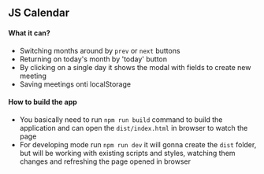 ## JS Calendar 
#### What it can? 
* Switching months around by `prev` or `next` buttons
* Returning on today's month by 'today' button
* By clicking on a single day it shows the modal with fields to create new meeting
* Saving meetings onti localStorage

#### How to build the app
* You basically need to run `npm run build` command to build the application and can open the `dist/index.html` in browser to watch the page
* For developing mode run `npm run dev` it will gonna create the `dist` folder, but will be working with existing scripts and styles, watching them changes and refreshing the page opened in browser